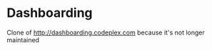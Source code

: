 Dashboarding
============

Clone of http://dashboarding.codeplex.com because it's not longer maintained